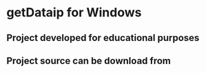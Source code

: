 getDataip for Windows
========================
Project developed for educational purposes
------------------------
Project source can be download from
------------------------
